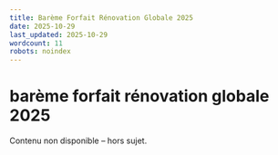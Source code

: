 ```yaml
---
title: Barème Forfait Rénovation Globale 2025
date: 2025-10-29
last_updated: 2025-10-29
wordcount: 11
robots: noindex
---
```


# barème forfait rénovation globale 2025

Contenu non disponible – hors sujet.